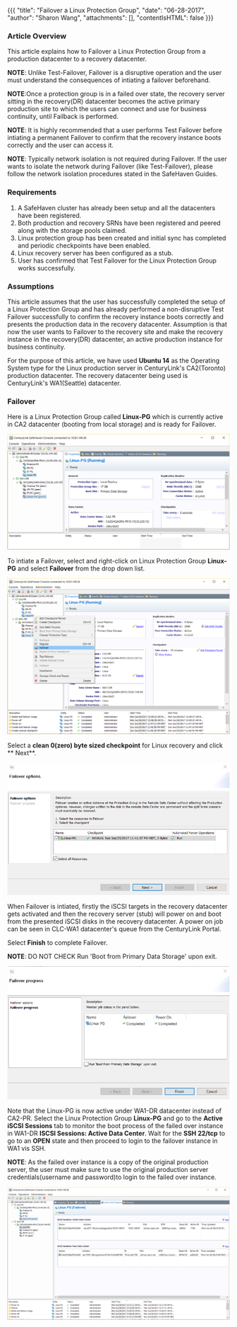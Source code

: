 {{{
  "title": "Failover a Linux Protection Group",
  "date": "06-28-2017",
  "author": "Sharon Wang",
  "attachments": [],
  "contentIsHTML": false
}}}

### Article Overview

This article explains how to Failover a Linux Protection Group from a production datacenter to a recovery datacenter.

**NOTE**: Unlike Test-Failover, Failover is a disruptive operation and the user must understand the consequences of intiating a failover beforehand.

**NOTE**:Once a protection group is in a failed over state, the recovery server sitting in the recovery(DR) datacenter becomes the active primary production site to which the users can connect and use for business continuity, until Failback is performed.

**NOTE**: It is highly recommended that a user performs Test Failover before intiating a permanent Failover to confirm that the recovery instance boots correctly and the user can access it.

**NOTE**: Typically network isolation is not required during Failover. If the user wants to isolate the network during Failover (like Test-Failover), please follow the network isolation procedures stated in the SafeHaven Guides.

### Requirements

1. A SafeHaven cluster has already been setup and all the datacenters have been registered.
2. Both production and recovery SRNs have been registered and peered along with the storage pools claimed.
3. Linux protection group has been created and initial sync has completed and periodic checkpoints have been enabled.
4. Linux recovery server has been configured as a stub.
5. User has confirmed that Test Failover for the Linux Protection Group works successfully.

### Assumptions

This article assumes that the user has successfully completed the setup of a Linux Protection Group and has already performed a non-disruptive Test Failover successfully to confirm the recovery instance boots correctly and presents the production data in the recovery datacenter. Assumption is that now the user wants to Failover to the recovery site and make the recovery instance in the recovery(DR) datacenter, an active production instance for business continuity.

For the purpose of this article, we have used **Ubuntu 14** as the Operating System type for the Linux production server in CenturyLink's CA2(Toronto) production datacenter. The recovery datacenter being used is CenturyLink's WA1(Seattle) datacenter.

### Failover

Here is a Linux Protection Group called **Linux-PG** which is currently active in CA2 datacenter (booting from local storage) and is ready for Failover.

![Linux](../../images/SH4.0/LinuxFailover/LF1.png)

To intiate a Failover, select and right-click on Linux Protection Group **Linux-PG** and select **Failover** from the drop down list.

![Linux](../../images/SH4.0/LinuxFailover/LF13.png)

Select a **clean 0(zero) byte sized checkpoint** for Linux recovery and click ** Next**.

![Linux](../../images/SH4.0/LinuxFailover/LF14.png)

When Failover is intiated, firstly the iSCSI targets in the recovery datacenter gets activated and then the recovery server (stub) will power on and boot from the presented iSCSI disks in the recovery datacenter. A power on job can be seen in CLC-WA1 datacenter's queue from the CenturyLink Portal.

Select **Finish** to complete Failover.

**NOTE**: DO NOT CHECK Run 'Boot from Primary Data Storage' upon exit.

![Linux](../../images/SH4.0/LinuxFailover/LF15.png)

Note that the Linux-PG is now active under WA1-DR datacenter instead of CA2-PR. Select the Linux Protection Group **Linux-PG** and go to the **Active iSCSI Sessions** tab to monitor the boot process of the failed over instance in WA1-DR **ISCSI Sessions: Active Data Center**. Wait for the **SSH 22/tcp** to go to an **OPEN** state and then proceed to login to the failover instance in WA1 vis SSH.

**NOTE**: As the failed over instance is a copy of the original production server, the user must make sure to use the original production server credentials(username and password)to login to the failed over instance.

![Linux](../../images/SH4.0/LinuxFailover/LF16.png)